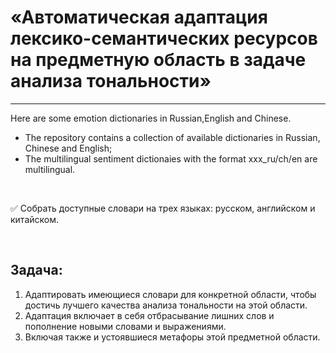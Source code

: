 #  «Автоматическая адаптация лексико-семантических ресурсов на предметную область в задаче анализа тональности»
---

Here are some emotion dictionaries in Russian,English and Chinese.
- The repository contains a collection of available dictionaries in Russian, Chinese and English;
- The multilingual sentiment dictionaies with the format xxx_ru/ch/en are multilingual.

<br>

✅ Собрать доступные словари на трех языках: русском, английском и китайском. 

<br>

## Задача: 
1. Адаптировать имеющиеся словари для конкретной области, чтобы достичь лучшего качества анализа тональности на этой области.
2. Адаптация включает в себя отбрасывание лишних слов и пополнение новыми словами и выражениями.
3. Включая также и устоявшиеся метафоры этой предметной области.
